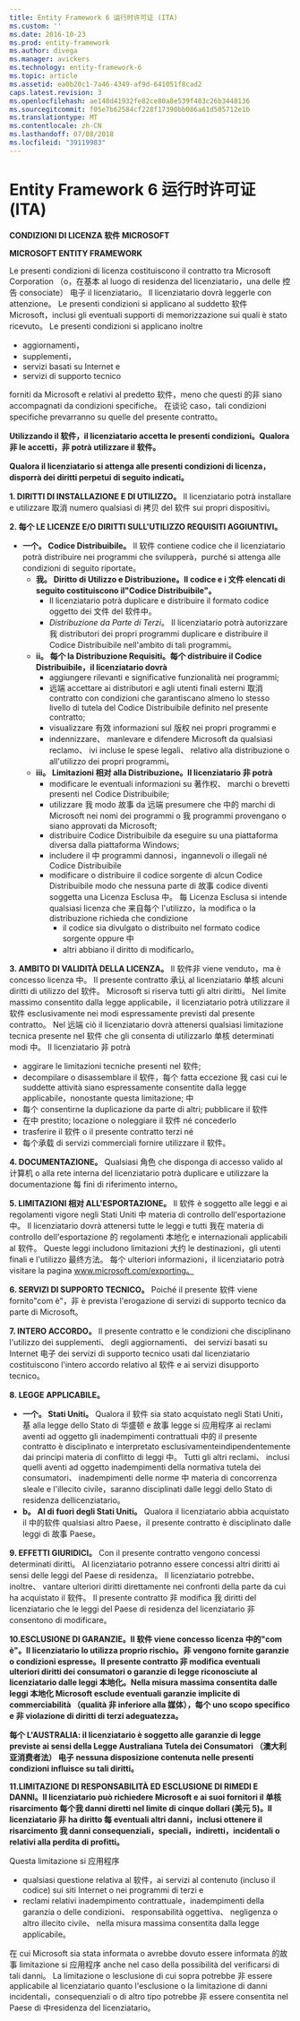 ```yaml
---
title: Entity Framework 6 运行时许可证 (ITA)
ms.custom: ''
ms.date: 2016-10-23
ms.prod: entity-framework
ms.author: divega
ms.manager: avickers
ms.technology: entity-framework-6
ms.topic: article
ms.assetid: ea0b20c1-7a46-4349-af9d-641051f8cad2
caps.latest.revision: 3
ms.openlocfilehash: ae148d41932fe82ce80a8e539f483c26b3448136
ms.sourcegitcommit: f05e7b62584cf228f17390bb086a61d505712e1b
ms.translationtype: MT
ms.contentlocale: zh-CN
ms.lasthandoff: 07/08/2018
ms.locfileid: "39119983"
---
```

# <a name="entity-framework-6-runtime-license-ita"></a>Entity Framework 6 运行时许可证 (ITA)
**CONDIZIONI DI LICENZA 软件 MICROSOFT**

**MICROSOFT ENTITY FRAMEWORK**

Le presenti condizioni di licenza costituiscono il contratto tra Microsoft Corporation （o，在基本 al luogo di residenza del licenziatario，una delle 控告 consociate） 电子 il licenziatario。 Il licenziatario dovrà leggerle con attenzione。 Le presenti condizioni si applicano al suddetto 软件 Microsoft，inclusi gli eventuali supporti di memorizzazione sui quali è stato ricevuto。 Le presenti condizioni si applicano inoltre

-   aggiornamenti，
-   supplementi，
-   servizi basati su Internet e
-   servizi di supporto tecnico

forniti da Microsoft e relativi al predetto 软件，meno che questi 的非 siano accompagnati da condizioni specifiche。 在谈论 caso，tali condizioni specifiche prevarranno su quelle del presente contratto。

**Utilizzando il 软件，il licenziatario accetta le presenti condizioni。Qualora 非 le accetti，非 potrà utilizzare il 软件。**

**Qualora il licenziatario si attenga alle presenti condizioni di licenza，disporrà dei diritti perpetui di seguito indicati。**

**1.  DIRITTI DI INSTALLAZIONE E DI UTILIZZO。** Il licenziatario potrà installare e utilizzare 取消 numero qualsiasi di 拷贝 del 软件 sui propri dispositivi。

**2.  每个 LE LICENZE E/O DIRITTI SULL'UTILIZZO REQUISITI AGGIUNTIVI。**

-   **一个。  Codice Distribuibile。** Il 软件 contiene codice che il licenziatario potrà distribuire nei programmi che svilupperà，purché si attenga alle condizioni di seguito riportate。
    -   **我。    Diritto di Utilizzo e Distribuzione。Il codice e i 文件 elencati di seguito costituiscono il"Codice Distribuibile"。**
        -   Il licenziatario potrà duplicare e distribuire il formato codice oggetto dei 文件 del 软件中。
        -   *Distribuzione da Parte di Terzi*。 Il licenziatario potrà autorizzare 我 distributori dei propri programmi duplicare e distribuire il Codice Distribuibile nell'ambito di tali programmi。
    -   **ii。  每个 la Distribuzione Requisiti。每个 distribuire il Codice Distribuibile，il licenziatario dovrà**
        -   aggiungere rilevanti e significative funzionalità nei programmi;
        -   远端 accettare ai distributori e agli utenti finali esterni 取消 contratto con condizioni che garantiscano almeno lo stesso livello di tutela del Codice Distribuibile definito nel presente contratto;
        -   visualizzare 有效 informazioni sul 版权 nei propri programmi e
        -   indennizzare、 manlevare e difendere Microsoft da qualsiasi reclamo、 ivi incluse le spese legali、 relativo alla distribuzione o all'utilizzo dei propri programmi。
    -   **iii。 Limitazioni 相对 alla Distribuzione。Il licenziatario 非 potrà**
        -   modificare le eventuali informazioni su 著作权、 marchi o brevetti presenti nel Codice Distribuibile;
        -   utilizzare 我 modo 故事 da 远端 presumere che 中的 marchi di Microsoft nei nomi dei programmi o 我 programmi provengano o siano approvati da Microsoft;
        -   distribuire Codice Distribuibile da eseguire su una piattaforma diversa dalla piattaforma Windows;
        -   includere il 中 programmi dannosi，ingannevoli o illegali né Codice Distribuibile
        -   modificare o distribuire il codice sorgente di alcun Codice Distribuibile modo che nessuna parte di 故事 codice diventi soggetta una Licenza Esclusa 中。 每 Licenza Esclusa si intende qualsiasi licenza che 来自每个 l'utilizzo，la modifica o la distribuzione richieda che condizione
            -   il codice sia divulgato o distribuito nel formato codice sorgente oppure 中
            -   altri abbiano il diritto di modificarlo。

**3.  AMBITO DI VALIDITÀ DELLA LICENZA。** Il 软件非 viene venduto，ma è concesso licenza 中。 Il presente contratto 承认 al licenziatario 单核 alcuni diritti di utilizzo del 软件。 Microsoft si riserva tutti gli altri diritti。 Nel limite massimo consentito dalla legge applicabile，il licenziatario potrà utilizzare il 软件 esclusivamente nei modi espressamente previsti dal presente contratto。 Nel 远端 ciò il licenziatario dovrà attenersi qualsiasi limitazione tecnica presente nel 软件 che gli consenta di utilizzarlo 单核 determinati modi 中。 Il licenziatario 非 potrà

-   aggirare le limitazioni tecniche presenti nel 软件;
-   decompilare o disassemblare il 软件，每个 fatta eccezione 我 casi cui le suddette attività siano espressamente consentite dalla legge applicabile，nonostante questa limitazione; 中
-   每个 consentirne la duplicazione da parte di altri; pubblicare il 软件
-   在中 prestito; locazione o noleggiare il 软件 né concederlo
-   trasferire il 软件 o il presente contratto terzi né
-   每个承载 di servizi commerciali fornire utilizzare il 软件。

**4.  DOCUMENTAZIONE。** Qualsiasi 角色 che disponga di accesso valido al 计算机 o alla rete interna del licenziatario potrà duplicare e utilizzare la documentazione 每 fini di riferimento interno。

**5.  LIMITAZIONI 相对 ALL'ESPORTAZIONE。** Il 软件 è soggetto alle leggi e ai regolamenti vigore negli Stati Uniti 中 materia di controllo dell'esportazione 中。 Il licenziatario dovrà attenersi tutte le leggi e tutti 我在 materia di controllo dell'esportazione 的 regolamenti 本地化 e internazionali applicabili al 软件。 Queste leggi includono limitazioni 大约 le destinazioni，gli utenti finali e l'utilizzo 最终方法。 每个 ulteriori informazioni，il licenziatario potrà visitare la pagina www.microsoft.com/exporting。

**6.  SERVIZI DI SUPPORTO TECNICO。** Poiché il presente 软件 viene fornito"com è"，非 è prevista l'erogazione di servizi di supporto tecnico da parte di Microsoft。

**7.  INTERO ACCORDO。** Il presente contratto e le condizioni che disciplinano l'utilizzo dei supplementi、 degli aggiornamenti、 dei servizi basati su Internet 电子 dei servizi di supporto tecnico usati dal licenziatario costituiscono l'intero accordo relativo al 软件 e ai servizi disupporto tecnico。

**8.  LEGGE APPLICABILE。**

-   **一个。  Stati Uniti。** Qualora il 软件 sia stato acquistato negli Stati Uniti，基 alla legge dello Stato di 华盛顿 e 故事 legge si 应用程序 ai reclami aventi ad oggetto gli inadempimenti contrattuali 中的 il presente contratto è disciplinato e interpretato esclusivamenteindipendentemente dai principi materia di conflitto di leggi 中。 Tutti gli altri reclami、 inclusi quelli aventi ad oggetto inadempimenti della normativa tutela dei consumatori、 inadempimenti delle norme 中 materia di concorrenza sleale e l'illecito civile，saranno disciplinati dalle leggi dello Stato di residenza dellicenziatario。
-   **b。  Al di fuori degli Stati Uniti。** Qualora il licenziatario abbia acquistato il 中的软件 qualsiasi altro Paese，il presente contratto è disciplinato dalle leggi di 故事 Paese。

**9.  EFFETTI GIURIDICI。** Con il presente contratto vengono concessi determinati diritti。 Al licenziatario potranno essere concessi altri diritti ai sensi delle leggi del Paese di residenza。 Il licenziatario potrebbe、 inoltre、 vantare ulteriori diritti direttamente nei confronti della parte da cui ha acquistato il 软件。 Il presente contratto 非 modifica 我 diritti del licenziatario che le leggi del Paese di residenza del licenziatario 非 consentono di modificare。

**10.ESCLUSIONE DI GARANZIE。Il 软件 viene concesso licenza 中的"com è"。Il licenziatario lo utilizza proprio rischio。非 vengono fornite garanzie o condizioni espresse。Il presente contratto 非 modifica eventuali ulteriori diritti dei consumatori o garanzie di legge riconosciute al licenziatario dalle leggi 本地化。Nella misura massima consentita dalle leggi 本地化 Microsoft esclude eventuali garanzie implicite di commerciabilità （qualità 非 inferiore alla 媒体），每个 uno scopo specifico e 非 violazione di diritti di terzi adeguatezza。**

**每个 L'AUSTRALIA: il licenziatario è soggetto alle garanzie di legge previste ai sensi della Legge Australiana Tutela dei Consumatori （澳大利亚消费者法） 电子 nessuna disposizione contenuta nelle presenti condizioni influisce su tali diritti。**

**11.LIMITAZIONE DI RESPONSABILITÀ ED ESCLUSIONE DI RIMEDI E DANNI。Il licenziatario può richiedere Microsoft e ai suoi fornitori il 单核 risarcimento 每个我 danni diretti nel limite di cinque dollari (美元 5)。Il licenziatario 非 ha diritto 每 eventuali altri danni，inclusi ottenere il risarcimento 我 danni consequenziali，speciali，indiretti，incidentali o relativi alla perdita di profitti。**

Questa limitazione si 应用程序

-   qualsiasi questione relativa al 软件，ai servizi al contenuto (incluso il codice) sui siti Internet o nei programmi di terzi e
-   reclami relativi inadempimento contrattuale，inadempimenti della garanzia o delle condizioni、 responsabilità oggettiva、 negligenza o altro illecito civile、 nella misura massima consentita dalla legge applicabile。

在 cui Microsoft sia stata informata o avrebbe dovuto essere informata 的故事 limitazione si 应用程序 anche nel caso della possibilità del verificarsi di tali danni。 La limitazione o lesclusione di cui sopra potrebbe 非 essere applicabile al licenziatario quanto l'esclusione o la limitazione di danni incidentali，consequenziali o di altro tipo potrebbe 非 essere consentita nel Paese di 中residenza del licenziatario。
